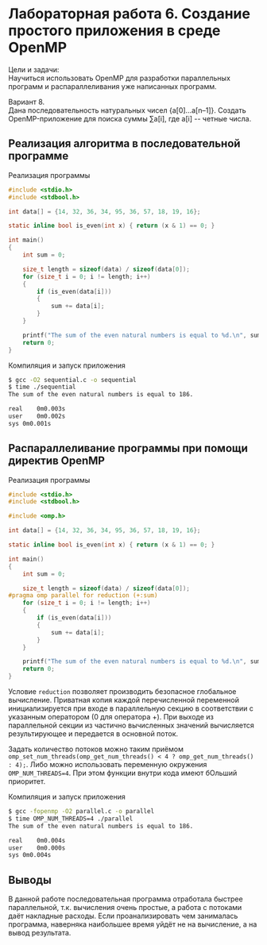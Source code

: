 # Лабораторная работа 6. Создание простого приложения в среде OpenMP

Цели и задачи:  
Научиться использовать OpenMP для разработки параллельных программ и распараллеливания уже написанных программ.

Вариант 8.  
Дана последовательность натуральных чисел {a[0]...a[n–1]}. Создать OpenMP-приложение для поиска суммы ∑a[i], где a[i] -- четные числа.

## Реализация алгоритма в последовательной программе

Реализация программы
```c
#include <stdio.h>
#include <stdbool.h>

int data[] = {14, 32, 36, 34, 95, 36, 57, 18, 19, 16};

static inline bool is_even(int x) { return (x & 1) == 0; }

int main()
{
    int sum = 0;

    size_t length = sizeof(data) / sizeof(data[0]);
    for (size_t i = 0; i != length; i++)
    {
        if (is_even(data[i]))
        {
            sum += data[i];
        }
    }

    printf("The sum of the even natural numbers is equal to %d.\n", sum);
    return 0;
}
```

Компиляция и запуск приложения
```sh
$ gcc -O2 sequential.c -o sequential
$ time ./sequential 
The sum of the even natural numbers is equal to 186.

real	0m0.003s
user	0m0.002s
sys	0m0.001s
```

## Распараллеливание программы при помощи директив OpenMP

Реализация программы
```c
#include <stdio.h>
#include <stdbool.h>

#include <omp.h>

int data[] = {14, 32, 36, 34, 95, 36, 57, 18, 19, 16};

static inline bool is_even(int x) { return (x & 1) == 0; }

int main()
{
    int sum = 0;

    size_t length = sizeof(data) / sizeof(data[0]);
#pragma omp parallel for reduction (+:sum)
    for (size_t i = 0; i != length; i++)
    {
        if (is_even(data[i]))
        {
            sum += data[i];
        }
    }

    printf("The sum of the even natural numbers is equal to %d.\n", sum);
    return 0;
}
```

Условие `reduction` позволяет производить безопасное глобальное вычисление. Приватная копия каждой перечисленной переменной инициализируется при входе в параллельную секцию в соответствии с указанным оператором (0 для оператора +). При выходе из параллельной секции из частично вычисленных значений вычисляется результирующее и передается в основной поток.

Задать количество потоков можно таким приёмом `omp_set_num_threads(omp_get_num_threads() < 4 ? omp_get_num_threads() : 4);`. Либо можно использовать переменную окружения `OMP_NUM_THREADS=4`. При этом функции внутри кода имеют бОльший приоритет.

Компиляция и запуск приложения
```sh
$ gcc -fopenmp -O2 parallel.c -o parallel
$ time OMP_NUM_THREADS=4 ./parallel
The sum of the even natural numbers is equal to 186.

real	0m0.004s
user	0m0.000s
sys	0m0.004s
```

## Выводы

В данной работе последовательная программа отработала быстрее параллельной, т.к. вычисления очень простые, а работа с потоками даёт накладные расходы.
Если проанализировать чем занималась программа, наверняка наибольшее время уйдёт не на вычисление, а на вывод результата.